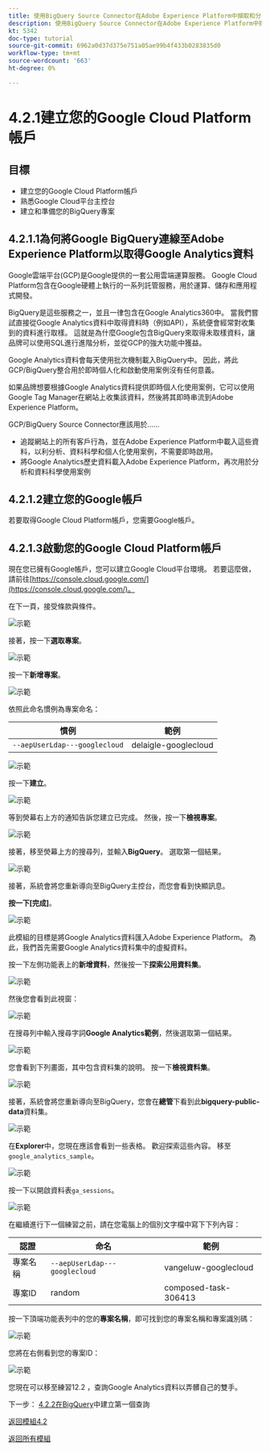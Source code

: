 ```yaml
---
title: 使用BigQuery Source Connector在Adobe Experience Platform中擷取和分析Google Analytics資料 — 建立您的Google Cloud Platform帳戶
description: 使用BigQuery Source Connector在Adobe Experience Platform中擷取和分析Google Analytics資料 — 建立您的Google Cloud Platform帳戶
kt: 5342
doc-type: tutorial
source-git-commit: 6962a0d37d375e751a05ae99b4f433b0283835d0
workflow-type: tm+mt
source-wordcount: '663'
ht-degree: 0%

---
```


# 4.2.1建立您的Google Cloud Platform帳戶

## 目標

- 建立您的Google Cloud Platform帳戶
- 熟悉Google Cloud平台主控台
- 建立和準備您的BigQuery專案

## 4.2.1.1為何將Google BigQuery連線至Adobe Experience Platform以取得Google Analytics資料

Google雲端平台(GCP)是Google提供的一套公用雲端運算服務。 Google Cloud Platform包含在Google硬體上執行的一系列託管服務，用於運算、儲存和應用程式開發。

BigQuery是這些服務之一，並且一律包含在Google Analytics360中。 當我們嘗試直接從Google Analytics資料中取得資料時（例如API），系統便會經常對收集到的資料進行取樣。 這就是為什麼Google包含BigQuery來取得未取樣資料，讓品牌可以使用SQL進行進階分析，並從GCP的強大功能中獲益。

Google Analytics資料會每天使用批次機制載入BigQuery中。 因此，將此GCP/BigQuery整合用於即時個人化和啟動使用案例沒有任何意義。

如果品牌想要根據Google Analytics資料提供即時個人化使用案例，它可以使用Google Tag Manager在網站上收集該資料，然後將其即時串流到Adobe Experience Platform。

GCP/BigQuery Source Connector應該用於……

- 追蹤網站上的所有客戶行為，並在Adobe Experience Platform中載入這些資料，以利分析、資料科學和個人化使用案例，不需要即時啟用。
- 將Google Analytics歷史資料載入Adobe Experience Platform，再次用於分析和資料科學使用案例

## 4.2.1.2建立您的Google帳戶

若要取得Google Cloud Platform帳戶，您需要Google帳戶。

## 4.2.1.3啟動您的Google Cloud Platform帳戶

現在您已擁有Google帳戶，您可以建立Google Cloud平台環境。 若要這麼做，請前往[https://console.cloud.google.com/](https://console.cloud.google.com/)。

在下一頁，接受條款與條件。

![示範](./images/ex1/1.png)

接著，按一下&#x200B;**選取專案**。

![示範](./images/ex1/2.png)

按一下&#x200B;**新增專案**。

![示範](./images/ex1/createproject.png)

依照此命名慣例為專案命名：

| 慣例 | 範例 |
| ----------------- |-------------| 
| `--aepUserLdap---googlecloud` | delaigle-googlecloud |

![示範](./images/ex1/3.png)

按一下&#x200B;**建立**。

![示範](./images/ex1/3-1.png)

等到熒幕右上方的通知告訴您建立已完成。 然後，按一下&#x200B;**檢視專案**。

![示範](./images/ex1/4.png)

接著，移至熒幕上方的搜尋列，並輸入&#x200B;**BigQuery**。 選取第一個結果。

![示範](./images/ex1/7.png)

接著，系統會將您重新導向至BigQuery主控台，而您會看到快顯訊息。

**按一下[完成]**。

![示範](./images/ex1/5.png)

此模組的目標是將Google Analytics資料匯入Adobe Experience Platform。 為此，我們首先需要Google Analytics資料集中的虛擬資料。

按一下左側功能表上的&#x200B;**新增資料**，然後按一下&#x200B;**探索公用資料集**。

![示範](./images/ex1/18.png)

然後您會看到此視窗：

![示範](./images/ex1/19.png)

在搜尋列中輸入搜尋字詞&#x200B;**Google Analytics範例**，然後選取第一個結果。

![示範](./images/ex1/20.png)

您會看到下列畫面，其中包含資料集的說明。 按一下&#x200B;**檢視資料集**。

![示範](./images/ex1/21.png)

接著，系統會將您重新導向至BigQuery，您會在&#x200B;**總管**&#x200B;下看到此&#x200B;**bigquery-public-data**&#x200B;資料集。

![示範](./images/ex1/22a.png)

在&#x200B;**Explorer**&#x200B;中，您現在應該會看到一些表格。 歡迎探索這些內容。 移至`google_analytics_sample`。

![示範](./images/ex1/22.png)

按一下以開啟資料表`ga_sessions`。

![示範](./images/ex1/23.png)

在繼續進行下一個練習之前，請在您電腦上的個別文字檔中寫下下列內容：

| 認證 | 命名 | 範例 |
| ----------------- |-------------| -------------|
| 專案名稱 | `--aepUserLdap---googlecloud` | vangeluw-googlecloud |
| 專案ID | random | composed-task-306413 |

按一下頂端功能表列中的您的&#x200B;**專案名稱**，即可找到您的專案名稱和專案識別碼：

![示範](./images/ex1/projectMenu.png)

您將在右側看到您的專案ID：

![示範](./images/ex1/projetcselection.png)

您現在可以移至練習12.2 ，查詢Google Analytics資料以弄髒自己的雙手。

下一步： [4.2.2在BigQuery](./ex2.md)中建立第一個查詢

[返回模組4.2](./customer-journey-analytics-bigquery-gcp.md)

[返回所有模組](./../../../overview.md)
